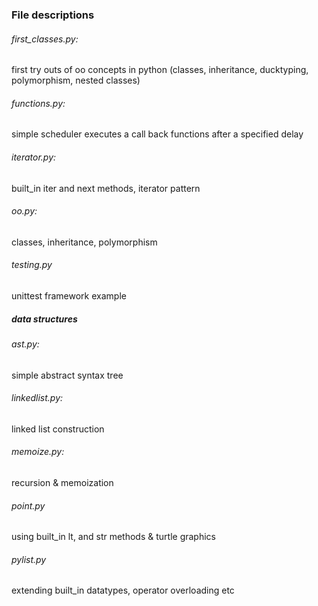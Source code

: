 ### File descriptions

###### first_classes.py:
first try outs of oo concepts in python 
(classes, inheritance, ducktyping, polymorphism, nested classes) 
###### functions.py:
simple scheduler  executes a call back functions
after a specified delay
###### iterator.py:
built_in iter and next methods, iterator pattern
###### oo.py:
classes, inheritance, polymorphism
###### testing.py
unittest framework example
##### data structures
###### ast.py:
simple abstract syntax tree
###### linkedlist.py:
linked list construction
###### memoize.py:
recursion & memoization
###### point.py
using built_in lt, and str methods & turtle graphics
###### pylist.py
extending built_in datatypes, operator overloading etc


